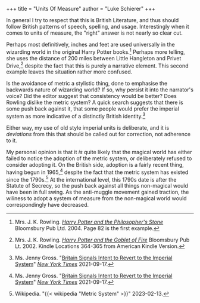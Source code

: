 +++
title = "Units Of Measure"
author = "Luke Schierer"
+++

In general I try to respect that this is British Literature, and thus should
follow British patterns of speech, spelling, and usage.  Interestingly when it
comes to units of measure, the "right" answer is not nearly so clear cut. 

Perhaps most definitively, inches and feet are used universally in the
wizarding world in the original Harry Potter books.[^230302-1]  Perhaps more
telling, she uses the distance of 200 miles between Little Hangleton and Privet
Drive,[^230302-2] despite the fact that this is purely a narrative element.
This second example leaves the situation rather more confused.  

Is the avoidance of metric a stylistic thing, done to emphasise the backwards
nature of wizarding world?  If so, why persist it into the narrator's voice?
Did the editor suggest that consistency would be better?  Does Rowling dislike
the metric system?  A quick search suggests that there is some push back
against it, that some people would prefer the imperial system as more
indicative of a distinctly British identity.[^230302-3]

Either way, my use of old style imperial units is deliberate, and it is
*deviations* from this that should be called out for correction, not adherence
to it.

My personal opinion is that it *is* quite likely that the magical world has
either failed to notice the adoption of the metric system, or deliberately
refused to consider adopting it.  On the British side, adoption is a fairly
recent thing, having begun in 1965,[^230302-4] despite the fact that the metric
system has existed since the 1790s.[^230302-5]  At the international level,
this 1790s date is after the Statute of Secrecy, so the push back against all
things non-magical would have been in full swing.  As the anti-muggle movement
gained traction, the wiliness to adopt a system of measure from the
non-magical world would correspondingly have decreased.

[^230302-5]: Wikipedia. "{{< wikipedia "Metric System" >}}"  2023-02-13. 

[^230302-4]: Ms. Jenny Gross. 
    "[Britain Signals Intent to Revert to the Imperial System](https://web.archive.org/web/20210918022655/https://www.nytimes.com/2021/09/17/world/europe/imperial-measurements-pounds-ounces-return.html)"
    _[New York Times](https://www.nytimes.com)_ 2021-09-17. 

[^230302-3]: Ms. Jenny Gross. 
    "[Britain Signals Intent to Revert to the Imperial System](https://web.archive.org/web/20210918022655/https://www.nytimes.com/2021/09/17/world/europe/imperial-measurements-pounds-ounces-return.html)"
    _[New York Times](https://www.nytimes.com)_ 2021-09-17. 

[^230302-1]: Mrs. J. K. Rowling. _[Harry Potter and the Philosopher's Stone][]_
    Bloomsbury Pub Ltd. 2004. Page 82 is the first example.

[^230302-2]: Mrs. J. K. Rowling. _[Harry Potter and the Goblet of Fire][]_
    Bloomsbury Pub Lt. 2002. Kindle Locations 364-365 from American Kindle Version.

[Harry Potter and the Goblet of Fire]: <https://www.librarything.com/work/113/book/203684953>

[Harry Potter and the Philosopher's Stone]: <https://www.librarything.com/work/5403381/book/225886281>
